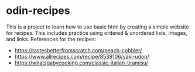 # odin-recipes
This is a project to learn how to use basic html by creating a simple website for recipes. This includes practice using ordered & unordered lists, images, and links.
References for the recipes:
- https://tastesbetterfromscratch.com/peach-cobbler/
- https://www.allrecipes.com/recipe/8539106/yaki-udon/
- https://whatsgabycooking.com/classic-italian-tiramisu/